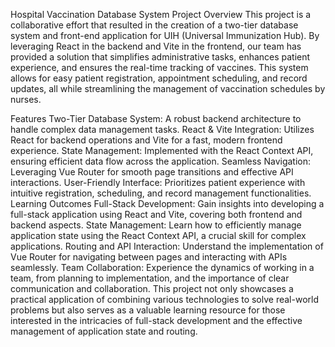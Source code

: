 Hospital Vaccination Database System
Project Overview
This project is a collaborative effort that resulted in the creation of a two-tier database system and front-end application for UIH (Universal Immunization Hub). By leveraging React in the backend and Vite in the frontend, our team has provided a solution that simplifies administrative tasks, enhances patient experience, and ensures the real-time tracking of vaccines. This system allows for easy patient registration, appointment scheduling, and record updates, all while streamlining the management of vaccination schedules by nurses.

Features
Two-Tier Database System: A robust backend architecture to handle complex data management tasks.
React & Vite Integration: Utilizes React for backend operations and Vite for a fast, modern frontend experience.
State Management: Implemented with the React Context API, ensuring efficient data flow across the application.
Seamless Navigation: Leveraging Vue Router for smooth page transitions and effective API interactions.
User-Friendly Interface: Prioritizes patient experience with intuitive registration, scheduling, and record management functionalities.
Learning Outcomes
Full-Stack Development: Gain insights into developing a full-stack application using React and Vite, covering both frontend and backend aspects.
State Management: Learn how to efficiently manage application state using the React Context API, a crucial skill for complex applications.
Routing and API Interaction: Understand the implementation of Vue Router for navigating between pages and interacting with APIs seamlessly.
Team Collaboration: Experience the dynamics of working in a team, from planning to implementation, and the importance of clear communication and collaboration.
This project not only showcases a practical application of combining various technologies to solve real-world problems but also serves as a valuable learning resource for those interested in the intricacies of full-stack development and the effective management of application state and routing.
